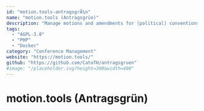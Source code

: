 ```yaml
---
id: "motion.tools-antragsgrÃ¼n"
name: "motion.tools (Antragsgrün)"
description: "Manage motions and amendments for (political) conventions."
tags:
  - "AGPL-3.0"
  - "PHP"
  - "Docker"
category: "Conference Management"
website: "https://motion.tools/"
github: "https://github.com/CatoTH/antragsgruen"
#image: "/placeholder.svg?height=300&width=400"
---
```


# motion.tools (Antragsgrün)
